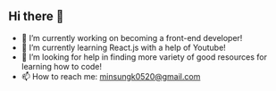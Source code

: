 ## Hi there 👋

- 🔭 I’m currently working on becoming a front-end developer!
- 🌱 I’m currently learning React.js with a help of Youtube!
- 🤔 I’m looking for help in finding more variety of good resources for learning how to code!
- 📫 How to reach me: minsungk0520@gmail.com
